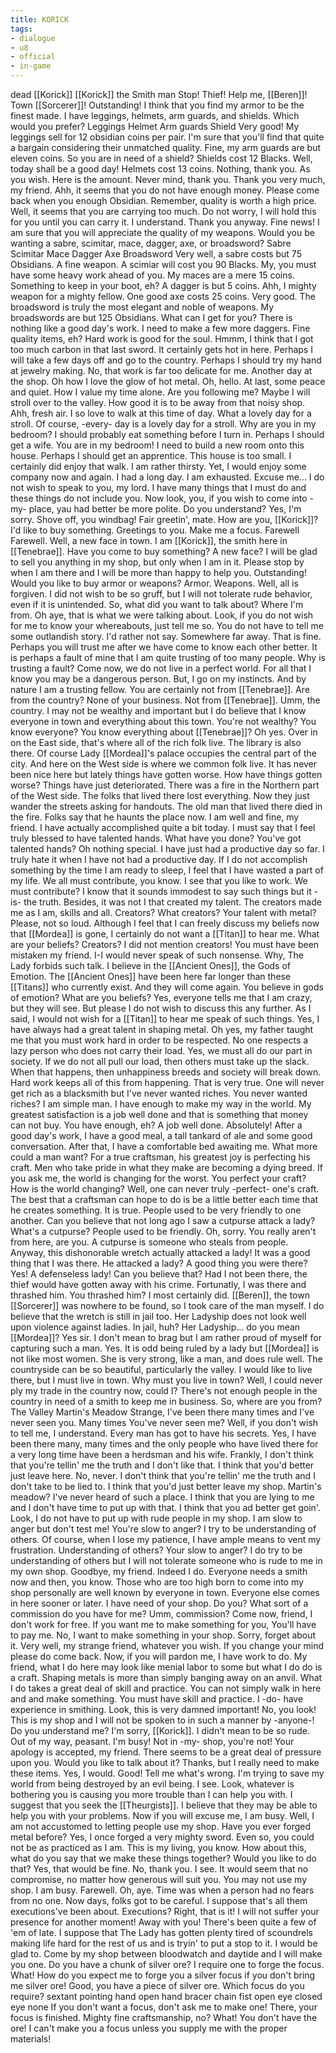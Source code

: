 ```yaml
---
title: KORICK
tags:
- dialogue
- u8
- official
- in-game
---
```


dead [[Korick]] 
[[Korick]] the Smith 
man 
Stop! Thief! 
Help me, [[Beren]]! 
Town [[Sorcerer]]! 
Outstanding! I think that you find my armor to be the finest made. I have leggings, helmets, arm guards, and shields. Which would you prefer? 
Leggings 
Helmet 
Arm guards 
Shield 
Very good! My leggings sell for 12 obsidian coins per pair. I'm sure that you'll find that quite a bargain considering their unmatched quality. 
Fine, my arm guards are but eleven coins. 
So you are in need of a shield? Shields cost 12 Blacks. 
Well, today shall be a good day! Helmets cost 13 coins. 
Nothing, thank you. 
As you wish. 
Here is the amount. 
Never mind, thank you. 
Thank you very much, my friend. 
Ahh, it seems that you do not have enough money. Please come back when you enough Obsidian. Remember, quality is worth a high price. 
Well, it seems that you are carrying too much. Do not worry, I will hold this for you until you can carry it. 
I understand. Thank you anyway. 
Fine news! I am sure that you will appreciate the quality of my weapons. Would you be wanting a sabre, scimitar, mace, dagger, axe, or broadsword? 
Sabre 
Scimitar 
Mace 
Dagger 
Axe 
Broadsword 
Very well, a sabre costs but 75 Obsidians. 
A fine weapon. A scimiar will cost you 90 Blacks. 
My, you must have some heavy work ahead of you. My maces are a mere 15 coins. 
Something to keep in your boot, eh? A dagger is  but 5 coins. 
Ahh, I mighty weapon for a mighty fellow. One good axe costs 25 coins. 
Very good. The broadsword is truly the most elegant and noble of weapons. My broadswords are but 125 Obsidians. 
What can I get for you? 
There is nothing like a good day's work. 
I need to make a few more daggers. 
Fine quality items, eh? 
Hard work is good for the soul. 
Hmmm, I think that I got too much carbon in that last sword. 
It certainly gets hot in here. 
Perhaps I will take a few days off and go to the country. 
Perhaps I should try my hand at jewelry making. 
No, that work is far too delicate for me. 
Another day at the shop. 
Oh how I love the glow of hot metal. 
Oh, hello. 
At last, some peace and quiet. 
How I value my time alone. 
Are you following me? 
Maybe I will stroll over to the valley. 
How good it is to be away from that noisy shop. 
Ahh, fresh air. 
I so love to walk at this time of day. 
What a lovely day for a stroll. 
Of course, -every- day is a lovely day for a stroll. 
Why are you in my bedroom? 
I should probably eat something before I turn in. 
Perhaps I should get a wife. 
You are in my bedroom! 
I need to build a new room onto this house. 
Perhaps I should get an apprentice. 
This house is too small. 
I certainly did enjoy that walk. 
I am rather thirsty. 
Yet, I would enjoy some company now and again. 
I had a long day. 
I am exhausted. 
Excuse me... 
I do not wish to speak to you, my lord. I have many things that I must do and these things do not include you. 
Now look, you, if you wish to come into -my- place, yau had better be more polite. Do you understand? 
Yes, I'm sorry. 
Shove off, you windbag! 
Fair greetin', mate. 
How are you, [[Korick]]? 
I'd like to buy something. 
Greetings to you. 
Make me a focus. 
Farewell 
Farewell. 
Well, a new face in town. I am [[Korick]], the smith here in [[Tenebrae]]. Have you come to buy something? 
A new face? 
I will be glad to sell you anything in my shop, but only when I am in it. Please stop by when I am there and I will be more than happy to help you. 
Outstanding! Would you like to buy armor or weapons? 
Armor. 
Weapons. 
Well, all is forgiven. I did not wish to be so gruff, but I will not tolerate rude behavior, even if it is unintended. So, what did you want to talk about? 
Where I'm from. 
Oh aye, that is what we were talking about. Look, if you do not wish for me to know your whereabouts, just tell me so. You do not have to tell me some outlandish story. 
I'd rather not say. 
Somewhere far away. 
That is fine. Perhaps you will trust me after we have come to know each other better. It is perhaps a fault of mine that I am quite trusting of too many people. 
Why is trusting a fault? 
Come now, we do not live in a perfect world. For all that I know you may be a dangerous person. But, I go on my instincts. And by nature I am a trusting fellow. 
You are certainly not from [[Tenebrae]]. Are from the country? 
None of your business. 
Not from [[Tenebrae]]. 
Umm, the country. 
I may not be wealthy and important but I do believe that I know everyone in town and everything about this town. 
You're not wealthy? 
You know everyone? 
You know everything about [[Tenebrae]]? 
Oh yes. Over in on the East side, that's where all of the rich folk live. The library is also there. Of course Lady [[Mordea]]'s palace occupies the central part of the city.  And here on the West side is where we common folk live. It has never been nice here but lately things have gotten worse. 
How have things gotten worse? 
Things have just deteriorated. There was a fire in the Northern part of the West side. The folks that lived there lost everything. Now they just wander the streets asking for handouts. The old man that lived there died in the fire. Folks say that he haunts the place now. 
I am well and fine, my friend. I have actually accomplished quite a bit today. I must say that I feel truly blessed to have talented hands. 
What have you done? 
You've got talented hands? 
Oh nothing special. I have just had a productive day so far. I truly hate it when I have not had a productive day. If I do not accomplish something by the time I am ready to sleep, I feel that I have wasted a part of my life. We all must contribute, you know. 
I see that you like to work. 
We must contribute? 
I know that it sounds immodest to say such things but it -is- the truth. Besides, it was not I that created my talent. The creators made me as I am, skills and all. 
Creators? What creators? 
Your talent with metal? 
Please, not so loud. Although I feel that I can freely discuss my beliefs now that [[Mordea]] is gone, I certainly do not want a [[Titan]] to hear me. 
What are your beliefs? 
Creators? I did not mention creators! You must have been mistaken my friend. I-I would never speak of such nonsense. Why, The Lady forbids such talk. 
I believe in the [[Ancient Ones]], the Gods of Emotion. The [[Ancient Ones]] have been here far longer than these [[Titans]] who currently exist. And they will come again. 
You believe in gods of emotion? 
What are you beliefs? 
Yes, everyone tells me that I am crazy, but they will see. But please I do not wish to discuss this any further. As I said, I would not wish for a [[Titan]] to hear me speak of such things. 
Yes, I have always had a great talent in shaping metal. 
Oh yes, my father taught me that you must work hard in order to be respected. No one respects a lazy person who does not carry their load. 
Yes, we must all do our part in society. If we do not all pull our load, then others must take up the slack. When that happens, then unhappiness breeds and society will break down. Hard work keeps all of this from happening. 
That is very true. One will never get rich as a blacksmith but I've never wanted riches. 
You never wanted riches? 
I am simple man. I have enough to make my way in the world. My greatest satisfaction is a job well done and that is something that money can not buy. 
You have enough, eh? 
A job well done. 
Absolutely! After a good day's work, I have a good meal, a tall tankard of ale and some good conversation. After that, I have a comfortable bed awaiting me. What more could a man want? 
For a true craftsman, his greatest joy is perfecting his craft. Men who take pride in what they make are becoming a dying breed. If you ask me, the world is changing for the worst. 
You perfect your craft? 
How is the world changing? 
Well, one can never truly -perfect- one's craft. The best that a craftsman can hope to do is be a little better each time that he creates something. 
It is true. People used to be very friendly to one another. Can you believe that not long ago I saw a cutpurse attack a lady? 
What's a cutpurse? 
People used to be friendly. 
Oh, sorry. You really aren't from here, are you. A cutpurse is someone who steals from people. Anyway, this dishonorable wretch actually attacked a lady! It was a good thing that I was there. 
He attacked a lady? 
A good thing you were there? 
Yes! A defenseless lady! Can you believe that? 
Had I not been there, the thief would have gotten away with his crime. Fortunatly, I was there and thrashed him. 
You thrashed him? 
I most certainly did. [[Beren]], the town [[Sorcerer]] was nowhere to be found, so I took care of the man myself. I do believe that the wretch is still in jail too. Her Ladyship does not look well upon violence against ladies. 
In jail, huh? 
Her Ladyship... do you mean [[Mordea]]? 
Yes sir. I don't mean to brag but I am rather proud of myself for capturing such a man. 
Yes. It is odd being ruled by a lady but [[Mordea]] is not like most women. She is very strong, like a man, and does rule well. 
The countryside can be so beautiful, particularly the valley. I would like to live there, but I must live in town. 
Why must you live in town? 
Well, I could never ply my trade in the country now, could I? There's not enough people in the country in need of a smith to keep me in business. So, where are you from? 
The Valley 
Martin's Meadow 
Strange, I've been there many times and I've never seen you. 
Many times 
You've never seen me? 
Well, if you don't wish to tell me, I understand. Every man has got to have his secrets. 
Yes, I have been there many, many times and the only people who have lived there for a very long time have been a herdsman and his wife. Frankly, I don't think that you're tellin' me the truth and I don't like that. I think that you'd better just leave here. 
No, never. I don't think that you're tellin' me the truth and I don't take to be lied to. I think that you'd just better leave my shop. 
Martin's meadow? I've never heard of such a place. I think that you are lying to me and I don't have time to put up with that. I think that you ad better get goin'. 
Look, I do not have to put up with rude people in my shop. I am slow to anger but don't test me! 
You're slow to anger? 
I try to be understanding of others. Of course, when I lose my patience, I have ample means to vent my frustration. 
Understanding of others? 
Your slow to anger? 
I do try to be understanding of others but I will not tolerate someone who is rude to me in my own shop. 
Goodbye, my friend. 
Indeed I do. Everyone needs a smith now and then, you know. Those who are too high born to come into my shop personally are well known by everyone in town. Everyone else comes in here sooner or later. 
I have need of your shop. 
Do you? What sort of a commission do you have for me? 
Umm, commission? 
Come now, friend, I don't work for free. If you want me to make something for you, You'll have to pay me. 
No, I want to make something in your shop. 
Sorry, forget about it. 
Very well, my strange friend, whatever you wish. If you change your mind please do come back. Now, if you will pardon me, I have work to do. 
My friend, what I do here may look like menial labor to some but what I do do is a craft. Shaping metals is more than simply banging away on an anvil. What I do takes a great deal of skill and practice. You can not simply walk in here and and make something. You must have skill and practice. 
I -do- have experience in smithing. 
Look, this is very damned important! 
No, you look! This is my shop and I will not be spoken to in such a manner by -anyone-! Do you understand me? 
I'm sorry, [[Korick]]. I didn't mean to be so rude. 
Out of my way, peasant. I'm busy! 
Not in -my- shop, you're not! 
Your apology	is accepted, my friend. There seems to be a great deal of pressure upon you. Would you like to talk about it? 
Thanks, but I really need to make these items. 
Yes, I would. 
Good! Tell me what's wrong. 
I'm trying to save my world from being destroyed by an evil being. 
I see. Look, whatever is bothering you is causing you more trouble than I can help you with. I suggest that you seek the [[Theurgists]]. I believe that they may be able to help you with your problems. Now if you will excuse me, I am busy. 
Well, I am not accustomed to letting people use my shop. Have you ever forged metal before? 
Yes, I once forged a very mighty sword. 
Even so, you could not be as practiced as I am. This is my living, you know. How about this, what do you say that we make these things together? Would you like to do that? 
Yes, that would be fine. 
No, thank you. 
I see. It would seem that no compromise, no matter how generous will suit you. You may not use my shop. I am busy. Farewell. 
Oh, aye. Time was when a person had no fears from no one. Now days, folks got to be careful. I suppose that's all them executions've been about. 
Executions? 
Right, that is it! I will not suffer your presence for another moment! Away with you! 
There's been quite a few of 'em of late. I suppose that The Lady has gotten plenty tired of scoundrels making life hard for the rest of us and is tryin' to put a stop to it. 
I would be glad to. Come by my shop between bloodwatch and daytide and I will make you one. 
Do you have a chunk of silver ore? I require one to forge the focus. 
What! How do you expect me to forge you a silver focus if you don't bring me silver ore! 
Good, you have a piece of silver ore. 
Which focus do you require? 
sextant 
pointing hand 
open hand 
bracer 
chain 
fist 
open eye 
closed eye 
none 
If you don't want a focus, don't ask me to make one! 
There, your focus is finished. Mighty fine craftsmanship, no? 
What! You don't have the ore! I can't make you a focus unless you supply me with the proper materials! 